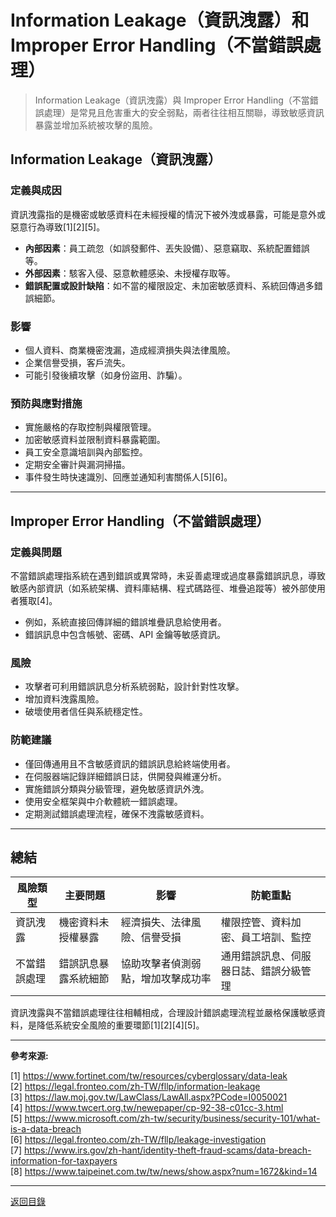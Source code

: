 # Information Leakage（資訊洩露）和 Improper Error Handling（不當錯誤處理）

> Information Leakage（資訊洩露）與 Improper Error Handling（不當錯誤處理）是常見且危害重大的安全弱點，兩者往往相互關聯，導致敏感資訊暴露並增加系統被攻擊的風險。

## Information Leakage（資訊洩露）

### 定義與成因

資訊洩露指的是機密或敏感資料在未經授權的情況下被外洩或暴露，可能是意外或惡意行為導致[1][2][5]。

- **內部因素**：員工疏忽（如誤發郵件、丟失設備）、惡意竊取、系統配置錯誤等。
- **外部因素**：駭客入侵、惡意軟體感染、未授權存取等。
- **錯誤配置或設計缺陷**：如不當的權限設定、未加密敏感資料、系統回傳過多錯誤細節。

### 影響

- 個人資料、商業機密洩漏，造成經濟損失與法律風險。
- 企業信譽受損，客戶流失。
- 可能引發後續攻擊（如身份盜用、詐騙）。

### 預防與應對措施

- 實施嚴格的存取控制與權限管理。
- 加密敏感資料並限制資料暴露範圍。
- 員工安全意識培訓與內部監控。
- 定期安全審計與漏洞掃描。
- 事件發生時快速識別、回應並通知利害關係人[5][6]。

---

## Improper Error Handling（不當錯誤處理）

### 定義與問題

不當錯誤處理指系統在遇到錯誤或異常時，未妥善處理或過度暴露錯誤訊息，導致敏感內部資訊（如系統架構、資料庫結構、程式碼路徑、堆疊追蹤等）被外部使用者獲取[4]。

- 例如，系統直接回傳詳細的錯誤堆疊訊息給使用者。
- 錯誤訊息中包含帳號、密碼、API 金鑰等敏感資訊。

### 風險

- 攻擊者可利用錯誤訊息分析系統弱點，設計針對性攻擊。
- 增加資料洩露風險。
- 破壞使用者信任與系統穩定性。

### 防範建議

- 僅回傳通用且不含敏感資訊的錯誤訊息給終端使用者。
- 在伺服器端記錄詳細錯誤日誌，供開發與維運分析。
- 實施錯誤分類與分級管理，避免敏感資訊外洩。
- 使用安全框架與中介軟體統一錯誤處理。
- 定期測試錯誤處理流程，確保不洩露敏感資料。

---

## 總結

| 風險類型     | 主要問題             | 影響                               | 防範重點                               |
| ------------ | -------------------- | ---------------------------------- | -------------------------------------- |
| 資訊洩露     | 機密資料未授權暴露   | 經濟損失、法律風險、信譽受損       | 權限控管、資料加密、員工培訓、監控     |
| 不當錯誤處理 | 錯誤訊息暴露系統細節 | 協助攻擊者偵測弱點，增加攻擊成功率 | 通用錯誤訊息、伺服器日誌、錯誤分級管理 |

資訊洩露與不當錯誤處理往往相輔相成，合理設計錯誤處理流程並嚴格保護敏感資料，是降低系統安全風險的重要環節[1][2][4][5]。

---

**參考來源:**

[1] https://www.fortinet.com/tw/resources/cyberglossary/data-leak \
[2] https://legal.fronteo.com/zh-TW/fllp/information-leakage \
[3] https://law.moj.gov.tw/LawClass/LawAll.aspx?PCode=I0050021 \
[4] https://www.twcert.org.tw/newepaper/cp-92-38-c01cc-3.html \
[5] https://www.microsoft.com/zh-tw/security/business/security-101/what-is-a-data-breach \
[6] https://legal.fronteo.com/zh-TW/fllp/leakage-investigation \
[7] https://www.irs.gov/zh-hant/identity-theft-fraud-scams/data-breach-information-for-taxpayers \
[8] https://www.taipeinet.com.tw/tw/news/show.aspx?num=1672&kind=14

---

[返回目錄](./../README.md)
